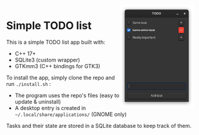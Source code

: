 <img src="./data/preview.png" align="right" width="200px" height="auto"/>

# Simple TODO list

This is a simple TODO list app built with:
- C++ 17+
- SQLite3 (custom wrapper)
- GTKmm3 (C++ bindings for GTK3)

To install the app, simply clone the repo and run `./install.sh` :
- The program uses the repo's files (easy to update & uninstall)
- A desktop entry is created in `~/.local/share/applications/` (GNOME only)

Tasks and their state are stored in a SQLite database to keep track of them.
